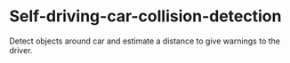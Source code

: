 # Self-driving-car-collision-detection
Detect objects around car and estimate a distance to give warnings to the driver.